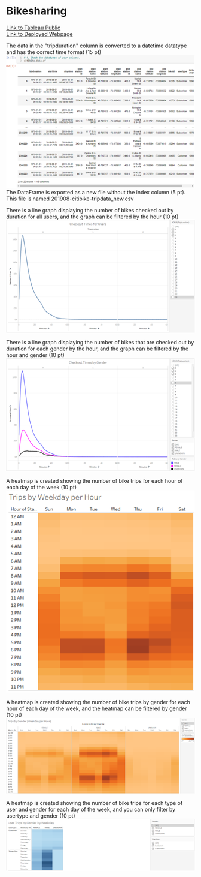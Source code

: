 # Bikesharing
[Link to Tableau Public](https://public.tableau.com/shared/QJFZT59GR?:display_count=n&:origin=viz_share_link)<br>
[Link to Deployed Webpage](https://highpointer.github.io/Bikesharing_CitiBike/)

The data in the "tripduration" column is converted to a datetime datatype and has the correct time format (15 pt)
![Output_of_converted_values_of_tripduration](Contacts/Output_of_converted_values_of_tripduration.png)
The DataFrame is exported as a new file without the index column (5 pt). This file is named 201908-citibike-tripdata_new.csv

There is a line graph displaying the number of bikes checked out by duration for all users, and the graph can be filtered by the hour (10 pt)
![Checkout_Times_for_Users_Viz](Contacts/Checkout_Times_for_Users_Viz.png)

There is a line graph displaying the number of bikes that are checked out by duration for each gender by the hour, and the graph can be filtered by the hour and gender (10 pt)
![Checkout_Times_for_Gender_Viz](Contacts/Checkout_Times_for_Gender_Viz.png)

A heatmap is created showing the number of bike trips for each hour of each day of the week (10 pt)
![Trips_by_Weekday_per_Hour_Viz](Contacts/Trips_by_Weekday_per_Hour_Viz.png)

A heatmap is created showing the number of bike trips by gender for each hour of each day of the week, and the heatmap can be filtered by gender (10 pt)
![Trips_by_Gender_(Weekday_per_Hour)_Viz](Contacts/Trips_by_Gender_(Weekday_per_Hour)_Viz.png)

A heatmap is created showing the number of bike trips for each type of user and gender for each day of the week, and you can only filter by usertype and gender (10 pt)
![User_Trips_by_Gender_by_Weekday_Viz](Contacts/User_Trips_by_Gender_by_Weekday_Viz.png)
